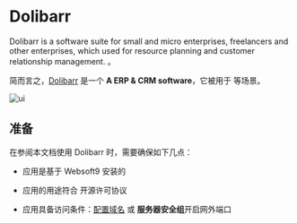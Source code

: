 # Dolibarr

Dolibarr is a software suite for small and micro enterprises, freelancers and other enterprises, which used for resource planning and customer relationship management. 。  

简而言之，[Dolibarr](https://www.dolibarr.org/) 是一个 **A  ERP & CRM software**，它被用于    等场景。   


![ui](http://libs.websoft9.com/Websoft9/DocsPicture/en/dolibarr/dolibarr-gui-websoft9.png)


## 准备

在参阅本文档使用 Dolibarr 时，需要确保如下几点：

- 应用是基于 Websoft9 安装的

- 应用的用途符合 [](https://some_license_url) 开源许可协议

- 应用具备访问条件：[配置域名](./guide/appsetdomain) 或 **服务器安全组**开启网外端口